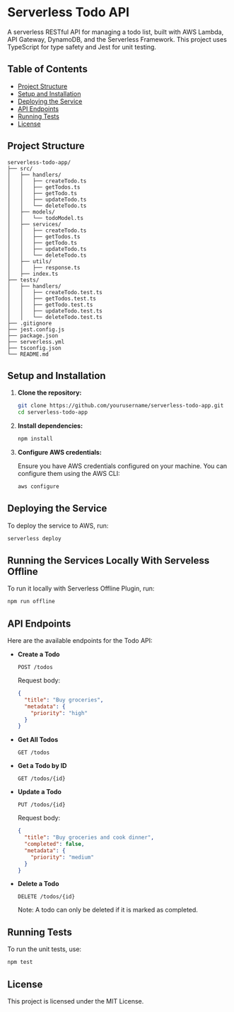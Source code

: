 # Serverless Todo API

A serverless RESTful API for managing a todo list, built with AWS Lambda, API Gateway, DynamoDB, and the Serverless Framework. This project uses TypeScript for type safety and Jest for unit testing.

## Table of Contents

- [Project Structure](#project-structure)
- [Setup and Installation](#setup-and-installation)
- [Deploying the Service](#deploying-the-service)
- [API Endpoints](#api-endpoints)
- [Running Tests](#running-tests)
- [License](#license)

## Project Structure

```plaintext
serverless-todo-app/
├── src/
│   ├── handlers/
│   │   ├── createTodo.ts
│   │   ├── getTodos.ts
│   │   ├── getTodo.ts
│   │   ├── updateTodo.ts
│   │   └── deleteTodo.ts
│   ├── models/
│   │   └── todoModel.ts
│   ├── services/
│   │   ├── createTodo.ts
│   │   ├── getTodos.ts
│   │   ├── getTodo.ts
│   │   ├── updateTodo.ts
│   │   └── deleteTodo.ts
│   ├── utils/
│   │   ├── response.ts
│   ├── index.ts
├── tests/
│   ├── handlers/
│   │   ├── createTodo.test.ts
│   │   ├── getTodos.test.ts
│   │   ├── getTodo.test.ts
│   │   ├── updateTodo.test.ts
│   │   └── deleteTodo.test.ts
├── .gitignore
├── jest.config.js
├── package.json
├── serverless.yml
├── tsconfig.json
└── README.md
```

## Setup and Installation

1. **Clone the repository:**

   ```sh
   git clone https://github.com/yourusername/serverless-todo-app.git
   cd serverless-todo-app
   ```

2. **Install dependencies:**

   ```sh
   npm install
   ```

3. **Configure AWS credentials:**

   Ensure you have AWS credentials configured on your machine. You can configure them using the AWS CLI:

   ```sh
   aws configure
   ```

## Deploying the Service

To deploy the service to AWS, run:

```sh
serverless deploy
```

## Running the Services Locally With Serveless Offline

To run it locally with Serverless Offline Plugin, run:

```sh
npm run offline
```

## API Endpoints

Here are the available endpoints for the Todo API:

- **Create a Todo**

  ```http
  POST /todos
  ```

  Request body:

  ```json
  {
    "title": "Buy groceries",
    "metadata": {
      "priority": "high"
    }
  }
  ```

- **Get All Todos**

  ```http
  GET /todos
  ```

- **Get a Todo by ID**

  ```http
  GET /todos/{id}
  ```

- **Update a Todo**

  ```http
  PUT /todos/{id}
  ```

  Request body:

  ```json
  {
    "title": "Buy groceries and cook dinner",
    "completed": false,
    "metadata": {
      "priority": "medium"
    }
  }
  ```

- **Delete a Todo**

  ```http
  DELETE /todos/{id}
  ```

  Note: A todo can only be deleted if it is marked as completed.

## Running Tests

To run the unit tests, use:

```sh
npm test
```

## License

This project is licensed under the MIT License.
